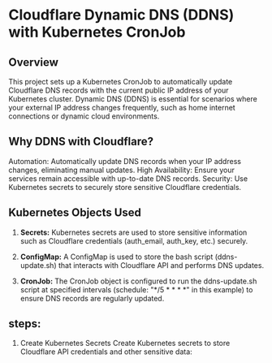 # Cloudflare Dynamic DNS (DDNS) with Kubernetes CronJob

## Overview

This project sets up a Kubernetes CronJob to automatically update Cloudflare DNS records with the current public IP address of your Kubernetes cluster. 
Dynamic DNS (DDNS) is essential for scenarios where your external IP address changes frequently, such as home internet connections or dynamic cloud environments.

## Why DDNS with Cloudflare?
Automation: Automatically update DNS records when your IP address changes, eliminating manual updates.
High Availability: Ensure your services remain accessible with up-to-date DNS records.
Security: Use Kubernetes secrets to securely store sensitive Cloudflare credentials.
## Kubernetes Objects Used
1. **Secrets:** Kubernetes secrets are used to store sensitive information such as Cloudflare credentials (auth_email, auth_key, etc.) securely.

2. **ConfigMap:** A ConfigMap is used to store the bash script (ddns-update.sh) that interacts with Cloudflare API and performs DNS updates.

3. **CronJob:** The CronJob object is configured to run the ddns-update.sh script at specified intervals (schedule: "*/5 * * * *" in this example) to ensure DNS records are regularly updated.

## steps:

1. Create Kubernetes Secrets
Create Kubernetes secrets to store Cloudflare API credentials and other sensitive data:
